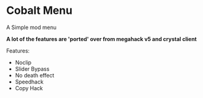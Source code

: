 # Cobalt Menu

A Simple mod menu

**A lot of the features are 'ported' over from megahack v5 and crystal client**

Features:

 - Noclip
 - Slider Bypass
 - No death effect
 - Speedhack
 - Copy Hack